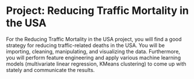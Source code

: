 # Project: Reducing Traffic Mortality in the USA
 
For the Reducing Traffic Mortality in the USA project, you will find a good strategy for reducing traffic-related deaths in the USA. You will be importing, cleaning, manipulating, and visualizing the data. Furthermore, you will perform feature engineering and apply various machine learning models (multivariate linear regression, KMeans clustering) to come up with stately and communicate the results. 
